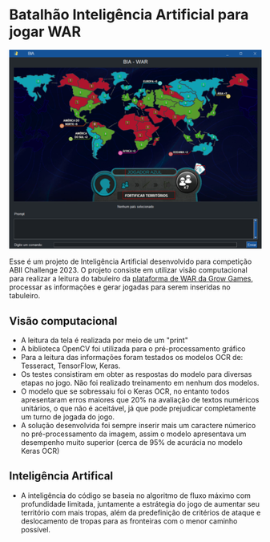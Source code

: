 # Batalhão Inteligência Artificial para jogar WAR
<img src="https://github.com/jeielss/IA-WAR/blob/main/foto.png?raw=true" alt="BIA">

Esse é um projeto de Inteligência Artificial desenvolvido para competição ABII Challenge 2023. O projeto consiste em utilizar visão computacional para realizar a leitura do tabuleiro da [plataforma de WAR da Grow Games](https://play.wargrow.com.br/), processar as informações e gerar jogadas para serem inseridas no tabuleiro.

## Visão computacional
- A leitura da tela é realizada por meio de um "print"
- A biblioteca OpenCV foi utilizada para o pré-processamento gráfico
- Para a leitura das informações foram testados os modelos OCR de: Tesseract, TensorFlow, Keras.
- Os testes consistiram em obter as respostas do modelo para diversas etapas no jogo. Não foi realizado treinamento em nenhum dos modelos.
- O modelo que se sobressaiu foi o Keras OCR, no entanto todos apresentaram erros maiores que 20% na avaliação de textos numéricos unitários, o que não é aceitável, já que pode prejudicar completamente um turno de jogada do jogo.
- A solução desenvolvida foi sempre inserir mais um caractere númerico no pré-processamento da imagem, assim o modelo apresentava um desempenho muito superior (cerca de 95% de acurácia no modelo Keras OCR)

## Inteligência Artifical
- A inteligência do código se baseia no algoritmo de fluxo máximo com profundidade limitada, juntamente a estrátegia do jogo de aumentar seu território com mais tropas, além da predefinição de critérios de ataque e deslocamento de tropas para as fronteiras com o menor caminho possível.

